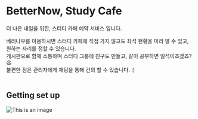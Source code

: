 # BetterNow, Study Cafe
더 나은 내일을 위한, 스터디 카페 예약 서비스 입니다. <br>


베러나우를 이용하시면 스터디 카페에 직접 가지 않고도 좌석 현황을 미리 알 수 있고, 원하는 자리를 정할 수 있습니다. <br>
게시판으로 함께 소통하며 스터디 그룹에 친구도 만들고, 같이 공부하면 일석이조겠죠? 😆 <br>
불편한 점은 관리자에게 채팅을 통해 건의 할 수 있습니다. :) <br><br>

## Getting set up
![This is an image](https://myoctocat.com/assets/images/base-octocat.svg)
